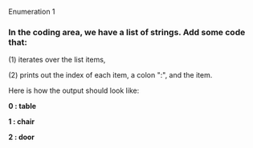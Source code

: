Enumeration 1
### In the coding area, we have a list of strings. Add some code that:

(1) iterates over the list items,

(2) prints out the index of each item, a colon ":", and the item.

Here is how the output should look like:

**0 : table**

**1 : chair**

**2 : door**